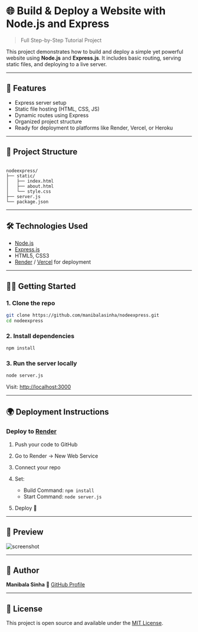 # 🌐 Build & Deploy a Website with Node.js and Express

> Full Step-by-Step Tutorial Project

This project demonstrates how to build and deploy a simple yet powerful website using **Node.js** and **Express.js**. It includes basic routing, serving static files, and deploying to a live server.

---

## 🚀 Features

- Express server setup
- Static file hosting (HTML, CSS, JS)
- Dynamic routes using Express
- Organized project structure
- Ready for deployment to platforms like Render, Vercel, or Heroku

---

## 📁 Project Structure

```

nodeexpress/
├── static/
│   ├── index.html
│   ├── about.html
│   └── style.css
├── server.js
└── package.json

````

---

## 🛠️ Technologies Used

- [Node.js](https://nodejs.org/)
- [Express.js](https://expressjs.com/)
- HTML5, CSS3
- [Render](https://render.com/) / [Vercel](https://vercel.com/) for deployment

---

## 🧑‍💻 Getting Started

### 1. Clone the repo

```bash
git clone https://github.com/manibalasinha/nodeexpress.git
cd nodeexpress
````

### 2. Install dependencies

```bash
npm install
```

### 3. Run the server locally

```bash
node server.js
```

Visit: [http://localhost:3000](http://localhost:3000)

---

## 🌍 Deployment Instructions

### Deploy to [Render](https://render.com/)

1. Push your code to GitHub
2. Go to Render → New Web Service
3. Connect your repo
4. Set:

   * Build Command: `npm install`
   * Start Command: `node server.js`
5. Deploy 🚀

---

## 📸 Preview

![screenshot](./static/screenshot.png)

---

## 🙌 Author

**Manibala Sinha**
🔗 [GitHub Profile](https://github.com/manibalasinha)

---

## 📝 License

This project is open source and available under the [MIT License](LICENSE).
